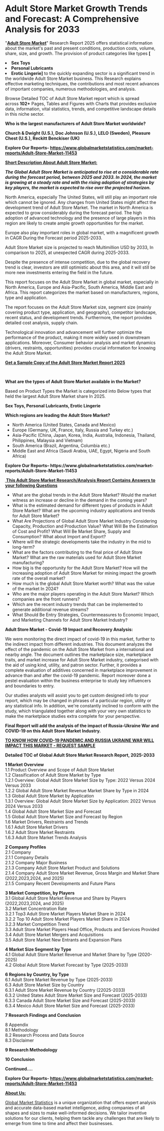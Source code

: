 <H1>Adult Store Market Growth Trends and Forecast: A Comprehensive Analysis for 2033</H1><p>"<strong><a href="https://www.globalmarketstatistics.com/market-reports/Adult-Store-Market-11453">Adult Store Market</a></strong>" Research Report 2025 offers statistical information about the market's past and present conditions, production costs, volume, share, size, and growth. The provision of product categories like types&nbsp;<strong>[<li>Sex Toys<li>Personal Lubricants<li>Erotic Lingerie]</strong>&nbsp;to the quickly expanding sector is a significant trend in the worldwide Adult Store Market business. This Research explains effective marketing techniques, the contributions and most recent advances of important companies, numerous methodologies, and analysis.</p><p>Browse Detailed TOC of Adult Store Market report which is spread across&nbsp;<strong>102+</strong>&nbsp;Pages, Tables and Figures with Charts that provides exclusive data, information, vital statistics, trends, and competitive landscape details in this niche sector.</p><p><strong>Who is the largest manufacturers of Adult Store Market worldwide?</strong></p><p><strong>Church & Dwight (U.S.), Doc Johnson (U.S.), LELO (Sweden), Pleasure Chest (U.S.), Reckitt Benckiser (UK)</strong></p><p><strong>Explore Our Reports-&nbsp;<a href="https://www.globalmarketstatistics.com/market-reports/Adult-Store-Market-11453">https://www.globalmarketstatistics.com/market-reports/Adult-Store-Market-11453</a></strong></p><p><strong><u>Short Description About Adult Store Market:</u></strong></p><p><strong><em>The Global Adult Store Market is anticipated to rise at a considerable rate during the forecast period, between 2025 and 2033. In 2024, the market is growing at a steady rate and with the rising adoption of strategies by key players, the market is expected to rise over the projected horizon.</em></strong></p><p>North America, especially The United States, will still play an important role which cannot be ignored. Any changes from United States might affect the development trend of Adult Store Market. The market in North America is expected to grow considerably during the forecast period. The high adoption of advanced technology and the presence of large players in this region are likely to create ample growth opportunities for the market.</p><p>Europe also play important roles in global market, with a magnificent growth in CAGR During the Forecast period 2025-2033.</p><p>Adult Store Market size is projected to reach Multimillion USD by 2033, In comparison to 2025, at unexpected CAGR during 2025-2033.</p><p>Despite the presence of intense competition, due to the global recovery trend is clear, investors are still optimistic about this area, and it will still be more new investments entering the field in the future.</p><p>This report focuses on the Adult Store Market in global market, especially in North America, Europe and Asia-Pacific, South America, Middle East and Africa. This report categorizes the market based on manufacturers, regions, type and application.</p><p>The report focuses on the Adult Store Market size, segment size (mainly covering product type, application, and geography), competitor landscape, recent status, and development trends. Furthermore, the report provides detailed cost analysis, supply chain.</p><p>Technological innovation and advancement will further optimize the performance of the product, making it more widely used in downstream applications. Moreover, Consumer behavior analysis and market dynamics (drivers, restraints, opportunities) provides crucial information for knowing the Adult Store Market.</p><p><strong><u>Get a Sample Copy of the Adult Store Market Report 2025</u></strong></p><p>&nbsp;</p><p><strong>What are the types of Adult Store Market available in the Market?</strong></p><p>Based on Product Types the Market is categorized into Below types that held the largest Adult Store Market share In 2025.</p><p><strong>Sex Toys, Personal Lubricants, Erotic Lingerie</strong></p><p><strong>Which regions are leading the Adult Store Market?</strong></p><ul><li>North America (United States, Canada and Mexico)</li><li>Europe (Germany, UK, France, Italy, Russia and Turkey etc.)</li><li>Asia-Pacific (China, Japan, Korea, India, Australia, Indonesia, Thailand, Philippines, Malaysia and Vietnam)</li><li>South America (Brazil, Argentina, Columbia etc.)</li><li>Middle East and Africa (Saudi Arabia, UAE, Egypt, Nigeria and South Africa)</li></ul><p><strong>Explore Our Reports&ndash;&nbsp;https://www.globalmarketstatistics.com/market-reports/Adult-Store-Market-11453</strong></p><p><strong><u>&nbsp;This Adult Store Market Research/Analysis Report Contains Answers to your following Questions</u></strong></p><ul><li>What are the global trends in the Adult Store Market? Would the market witness an increase or decline in the demand in the coming years?</li><li>What is the estimated demand for different types of products in Adult Store Market? What are the upcoming industry applications and trends for Adult Store Market?</li><li>What Are Projections of Global Adult Store Market Industry Considering Capacity, Production and Production Value? What Will Be the Estimation of Cost and Profit? What Will Be Market Share, Supply and Consumption? What about Import and Export?</li><li>Where will the strategic developments take the industry in the mid to long-term?</li><li>What are the factors contributing to the final price of Adult Store Market? What are the raw materials used for Adult Store Market manufacturing?</li><li>How big is the opportunity for the Adult Store Market? How will the increasing adoption of Adult Store Market for mining impact the growth rate of the overall market?</li><li>How much is the global Adult Store Market worth? What was the value of the market In 2024?</li><li>Who are the major players operating in the Adult Store Market? Which companies are the front runners?</li><li>Which are the recent industry trends that can be implemented to generate additional revenue streams?</li><li>What Should Be Entry Strategies, Countermeasures to Economic Impact, and Marketing Channels for Adult Store Market Industry?</li></ul><p><strong>Adult Store Market - Covid-19 Impact and Recovery Analysis:</strong></p><p>We were monitoring the direct impact of covid-19 in this market, further to the indirect impact from different industries. This document analyzes the effect of the pandemic on the Adult Store Market from a international and nearby angle. The document outlines the marketplace size, marketplace traits, and market increase for Adult Store Market industry, categorised with the aid of using kind, utility, and patron sector. Further, it provides a complete evaluation of additives concerned in marketplace improvement in advance than and after the covid-19 pandemic. Report moreover done a pestel evaluation within the business enterprise to study key influencers and boundaries to entry.</p><p>Our studies analysts will assist you to get custom designed info to your report, which may be changed in phrases of a particular region, utility or any statistical info. In addition, we're constantly inclined to conform with the study, which triangulated together along with your very own statistics to make the marketplace studies extra complete for your perspective.</p><p><strong>Final Report will add the analysis of the impact of Russia-Ukraine War and COVID-19 on this Adult Store Market Industry.</strong></p><p><strong><u><a href="https://www.globalmarketstatistics.com/market-reports/Adult-Store-Market-11453">TO KNOW HOW COVID-19 PANDEMIC AND RUSSIA UKRAINE WAR WILL IMPACT THIS MARKET - REQUEST SAMPLE</a></u></strong></p><p><strong>Detailed TOC of Global Adult Store Market Research Report, 2025-2033</strong></p><p><strong>1 Market Overview</strong><br /> 1.1 Product Overview and Scope of Adult Store Market<br /> 1.2 Classification of Adult Store Market by Type<br /> 1.2.1 Overview: Global Adult Store Market Size by Type: 2022&nbsp;Versus 2024 Versus 2033<br /> 1.2.2 Global Adult Store Market Revenue Market Share by Type in 2024<br /> 1.3 Global Adult Store Market by Application<br /> 1.3.1 Overview: Global Adult Store Market Size by Application: 2022&nbsp;Versus 2024 Versus 2033<br /> 1.4 Global Adult Store Market Size and Forecast<br /> 1.5 Global Adult Store Market Size and Forecast by Region<br /> 1.6 Market Drivers, Restraints and Trends<br /> 1.6.1 Adult Store Market Drivers<br /> 1.6.2 Adult Store Market Restraints<br /> 1.6.3 Adult Store Market Trends Analysis</p><p><strong>2 Company Profiles</strong><br /> 2.1 Company<br /> 2.1.1 Company Details<br /> 2.1.2 Company Major Business<br /> 2.1.3 Company Adult Store Market Product and Solutions<br /> 2.1.4 Company Adult Store Market Revenue, Gross Margin and Market Share (2022,2023,2024, and 2025)<br /> 2.1.5 Company Recent Developments and Future Plans</p><p><strong>3 Market Competition, by Players</strong><br /> 3.1 Global Adult Store Market Revenue and Share by Players (2022,2023,2024, and 2025)<br /> 3.2 Market Concentration Rate<br /> 3.2.1 Top3 Adult Store Market Players Market Share in 2024<br /> 3.2.2 Top 10 Adult Store Market Players Market Share in 2024<br /> 3.2.3 Market Competition Trend<br /> 3.3 Adult Store Market Players Head Office, Products and Services Provided<br /> 3.4 Adult Store Market Mergers and Acquisitions<br /> 3.5 Adult Store Market New Entrants and Expansion Plans</p><p><strong>4 Market Size Segment by Type</strong><br /> 4.1 Global Adult Store Market Revenue and Market Share by Type (2020-2025)<br /> 4.2 Global Adult Store Market Forecast by Type (2025-2033)</p><p><strong>6 Regions by Country, by Type</strong><br /> 6.1 Adult Store Market Revenue by Type (2025-2033)<br /> 6.3 Adult Store Market Size by Country<br /> 6.3.1 Adult Store Market Revenue by Country (22025-2033)<br /> 6.3.2 United States Adult Store Market Size and Forecast (2025-2033)<br /> 6.3.3 Canada Adult Store Market Size and Forecast (2025-2033)<br /> 6.3.4 Mexico Adult Store Market Size and Forecast (2025-2033)</p><p><strong>7 Research Findings and Conclusion</strong></p><p>8 Appendix<br /> 8.1 Methodology<br /> 8.2 Research Process and Data Source<br /> 8.3 Disclaimer</p><p><strong>9 Research Methodology</strong></p><p><strong>10 Conclusion</strong></p><p><strong>Continued&hellip;.</strong></p><p><strong>Explore Our Reports-&nbsp;<a href="https://www.globalmarketstatistics.com/market-reports/Adult-Store-Market-11453">https://www.globalmarketstatistics.com/market-reports/Adult-Store-Market-11453</a></strong></p><p><strong><u>About Us:</u></strong></p><p><a href="https://www.globalmarketstatistics.com/">Global Market Statistics</a> is a unique organization that offers expert analysis and accurate data-based market intelligence, aiding companies of all shapes and sizes to make well-informed decisions. We tailor inventive solutions for our clients, helping them tackle any challenges that are likely to emerge from time to time and affect their businesses.</p><p>&nbsp;</p>
